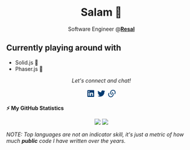 <div align="center">
  
# Salam 👋

Software Engineer @[**Resal**](https://github.com/resalApps)

</div>

<div>
  <h2>Currently playing around with </h2>
  <ul> 
    <li>Solid.js 🚀</li>
    <li>Phaser.js 👾 </li>
   </ul> 
</div>  

<p align="center">
  <i>Let's connect and chat!</i>

  <p align="center">
    <a href="https://www.linkedin.com/in/mzaien/" alt="Linkedin"><img src="https://raw.githubusercontent.com/alioh/alioh/master/linkedin-box-fill.png"></a>
    <a href="https://twitter.com/mzaien_" alt="Twitter"><img src="https://raw.githubusercontent.com/alioh/alioh/master/twitter-fill.png"></a>
    <a href="https://typedream.app/mzaien/" alt="My site"><img src="https://raw.githubusercontent.com/alioh/alioh/master/links-fill.png"></a>
  </p>

<!-- GitHub stats -->

<b>⚡ My GitHub Statistics</b>

<p align="center">
<img height="180em" src="https://mz-github-stats.vercel.app/api?username=Mzaien&show_icons=true&hide_border=true&theme=calm" />

<!-- Most Used Languages -->
<img height="180em" src="https://mz-github-stats.vercel.app/api/top-langs/?username=Mzaien&show_icons=true&hide_border=true&layout=compact&langs_count=8&theme=calm"/>

_NOTE: Top languages are not an indicator skill, it's just a metric of how much **public** code I have written over the years._

</p>
